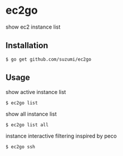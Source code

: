 # ec2go

show ec2 instance list

## Installation

```
$ go get github.com/suzumi/ec2go
```

## Usage

show active instance list
```
$ ec2go list
```

show all instance list
```
$ ec2go list all
```

instance interactive filtering inspired by peco
```
$ ec2go ssh
```
